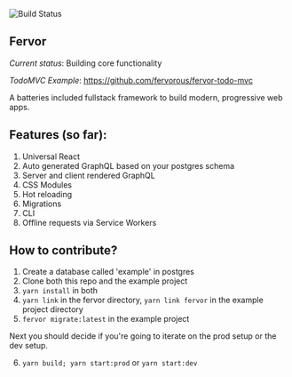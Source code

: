 ![Build Status](https://circleci.com/gh/fervorous/fervor.svg?style=shield)

Fervor
----

*Current status*: Building core functionality

*TodoMVC Example*: https://github.com/fervorous/fervor-todo-mvc

A batteries included fullstack framework to build modern, progressive web apps.

Features (so far):
----

1. Universal React
2. Auto generated GraphQL based on your postgres schema
3. Server and client rendered GraphQL
4. CSS Modules
5. Hot reloading
6. Migrations
7. CLI
8. Offline requests via Service Workers

How to contribute?
---

1. Create a database called 'example' in postgres
2. Clone both this repo and the example project
3. `yarn install` in both
4. `yarn link` in the fervor directory, `yarn link fervor` in the example project directory
5. `fervor migrate:latest` in the example project

Next you should decide if you're going to iterate on the prod setup or the dev setup.

6. `yarn build; yarn start:prod` or `yarn start:dev`

